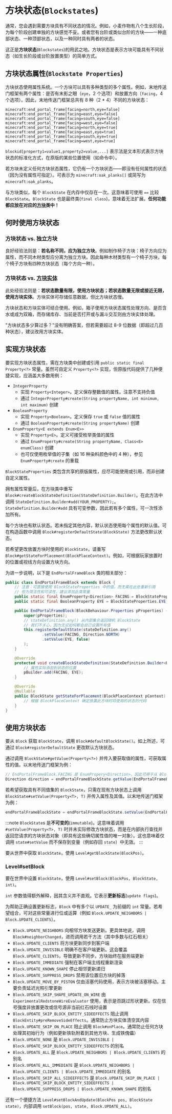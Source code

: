# **方块状态**(`Blockstates`)

通常，您会遇到需要方块具有不同状态的情况。例如，小麦作物有八个生长阶段，为每个阶段创建单独的方块感觉不妥。或者您有台阶或类似台阶的方块——一种底部状态、一种顶部状态，以及一种同时具有两者的状态。

这正是**方块状态**(`Blockstates`)的用武之地。方块状态是表示方块可能具有不同状态（如生长阶段或台阶放置类型）的简单方式。

## **方块状态属性**(`Blockstate Properties`)

方块状态使用属性系统。一个方块可以具有多种类型的多个属性。例如，末地传送门框架有两个属性：是否有末影之眼（`eye`，2 个选项）和放置方向（`facing`，4 个选项）。因此，末地传送门框架总共有 8 种（2 * 4）不同的方块状态：

```
minecraft:end_portal_frame[facing=north,eye=false]
minecraft:end_portal_frame[facing=east,eye=false]
minecraft:end_portal_frame[facing=south,eye=false]
minecraft:end_portal_frame[facing=west,eye=false]
minecraft:end_portal_frame[facing=north,eye=true]
minecraft:end_portal_frame[facing=east,eye=true]
minecraft:end_portal_frame[facing=south,eye=true]
minecraft:end_portal_frame[facing=west,eye=true]
```

`blockid[property1=value1,property2=value,...]` 表示法是文本形式表示方块状态的标准化方式，在原版的某些位置使用（如命令中）。

若方块未定义任何方块状态属性，它仍有一个方块状态——即没有任何属性的状态（因为没有属性可指定）。可表示为 `minecraft:oak_planks[]` 或简写为 `minecraft:oak_planks`。

与方块类似，每个 `BlockState` 在内存中仅存在一次。这意味着可使用 `==` 比较 `BlockState`。`BlockState` 也是最终类(`final class`)，意味着无法扩展。**任何功能都应放在对应的[方块][block]类中！**

## 何时使用方块状态

### **方块状态 vs. 独立方块**

良好经验法则是：**若名称不同，应为独立方块**。例如制作椅子方块：椅子方向应为属性，而不同木材类型应分离为独立方块。因此每种木材类型有一个椅子方块，每个椅子方块有四种方块状态（每个方向一种）。

### **方块状态 vs. [方块实体][blockentity]**

此处经验法则是：**若状态数量有限，使用方块状态；若状态数量无限或接近无限，使用方块实体**。方块实体可存储任意数据，但比方块状态慢。

方块状态和方块实体可结合使用。例如，箱子使用方块状态属性处理方向、是否含水或成为双箱，而存储库存、当前是否打开或与漏斗交互则由方块实体处理。

"方块状态多少算过多？"没有明确答案，但若需要超过 8-9 位数据（即超过几百种状态），建议改用方块实体。

## 实现方块状态

要实现方块状态属性，需在方块类中创建或引用 `public static final Property<?>` 常量。虽然可自定义 `Property<?>` 实现，但原版代码提供了几种便捷实现，应涵盖大多数用例：

- `IntegerProperty`
    - 实现 `Property<Integer>`。定义保存整数值的属性。注意不支持负值
    - 通过 `IntegerProperty#create(String propertyName, int minimum, int maximum)` 创建
- `BooleanProperty`
    - 实现 `Property<Boolean>`。定义保存 `true` 或 `false` 值的属性
    - 通过 `BooleanProperty#create(String propertyName)` 创建
- `EnumProperty<E extends Enum<E>>`
    - 实现 `Property<E>`。定义可接受枚举类值的属性
    - 通过 `EnumProperty#create(String propertyName, Class<E> enumClass)` 创建
    - 也可仅使用枚举值的子集（如 16 种染料颜色中的 4 种），参见 `EnumProperty#create` 的重载

`BlockStateProperties` 类包含共享的原版属性，应尽可能使用或引用，而非创建自定义属性。

拥有属性常量后，在方块类中重写 `Block#createBlockStateDefinition(StateDefinition.Builder)`。在此方法中调用 `StateDefinition.Builder#add(YOUR_PROPERTY);`。`StateDefinition.Builder#add` 具有可变参数，因此若有多个属性，可一次性添加所有。

每个方块也有默认状态。若未指定其他内容，默认状态使用每个属性的默认值。可在构造函数中调用 `Block#registerDefaultState(BlockState)` 方法更改默认状态。

若希望更改放置方块时使用的 `BlockState`，请重写 `Block#getStateForPlacement(BlockPlaceContext)`。例如，可根据玩家放置时的位置或视线方向设置方块方向。

为进一步说明，以下是 `EndPortalFrameBlock` 类的相关部分：

```java
public class EndPortalFrameBlock extends Block {
    // 注意：可直接使用 BlockStateProperties 中的值，而无需在此处重新引用
    // 但为简洁性和可读性，建议添加此类常量
    public static final EnumProperty<Direction> FACING = BlockStateProperties.FACING;
    public static final BooleanProperty EYE = BlockStateProperties.EYE;

    public EndPortalFrameBlock(BlockBehaviour.Properties pProperties) {
        super(pProperties);
        // stateDefinition.any() 从内部集合返回随机 BlockState
        // 我们不关心，因为无论如何都会自己设置所有值
        this.registerDefaultState(stateDefinition.any()
                .setValue(FACING, Direction.NORTH)
                .setValue(EYE, false)
        );
    }

    @Override
    protected void createBlockStateDefinition(StateDefinition.Builder<Block, BlockState> pBuilder) {
        // 属性实际添加到状态的位置
        pBuilder.add(FACING, EYE);
    }

    @Override
    @Nullable
    public BlockState getStateForPlacement(BlockPlaceContext pContext) {
        // 根据 BlockPlaceContext 确定放置此方块时将使用的状态的代码
    }
}
```

## 使用方块状态

要从 `Block` 获取 `BlockState`，调用 `Block#defaultBlockState()`。如上所述，可通过 `Block#registerDefaultState` 更改默认方块状态。

通过调用 `BlockState#getValue(Property<?>)` 并传入要获取值的属性，可获取属性的值。以末地传送门框架为例：

```java
// EndPortalFrameBlock.FACING 是 EnumPropery<Direction>，因此可用于从 BlockState 获取 Direction
Direction direction = endPortalFrameBlockState.getValue(EndPortalFrameBlock.FACING);
```

若希望获取具有不同值集的 `BlockState`，只需在现有方块状态上调用 `BlockState#setValue(Property<T>, T)` 并传入属性及其值。以末地传送门框架为例：

```java
endPortalFrameBlockState = endPortalFrameBlockState.setValue(EndPortalFrameBlock.FACING, Direction.SOUTH);
```

:::note
`BlockState`s 是**不可变的**(`immutable`)。这意味着调用 `#setValue(Property<T>, T)` 时并未实际修改方块状态，而是在内部执行查找并返回您请求的方块状态对象（即具有这些确切属性值的唯一对象）。这也意味着仅调用 `state#setValue` 而不保存到变量（例如存回 `state`）中无效。
:::

要从世界中获取 `BlockState`，使用 `Level#getBlockState(BlockPos)`。

### **Level#setBlock**

要在世界中设置 `BlockState`，使用 `Level#setBlock(BlockPos, BlockState, int)`。

`int` 参数值得额外解释，因其含义并不直观。它表示**更新标志**(`update flags`)。

为帮助正确设置更新标志，`Block` 中有多个以 `UPDATE_` 为前缀的 `int` 常量。若希望组合，可对这些常量进行位或运算（例如 `Block.UPDATE_NEIGHBORS | Block.UPDATE_CLIENTS`）。

- `Block.UPDATE_NEIGHBORS` 向相邻方块发送更新。更具体地说，调用 `Block#neighborChanged`，进而调用若干方法（其中多数与红石相关）
- `Block.UPDATE_CLIENTS` 将方块更新同步到客户端
- `Block.UPDATE_INVISIBLE` 明确不在客户端更新。这会覆盖 `Block.UPDATE_CLIENTS`，导致更新不同步。方块始终在服务端更新
- `Block.UPDATE_IMMEDIATE` 强制在客户端主线程重新渲染
- `Block.UPDATE_KNOWN_SHAPE` 停止相邻更新递归
- `Block.UPDATE_SUPPRESS_DROPS` 禁用该位置旧方块的掉落
- `Block.UPDATE_MOVE_BY_PISTON` 仅由活塞代码使用，表示方块被活塞移动。主要负责延迟光照引擎更新
- `Block.UPDATE_SKIP_SHAPE_UPDATE_ON_WIRE` 由 `ExperimentalRedstoneWireEvaluator` 使用，表示是否跳过形状更新。仅在信号强度非放置更改或信号源非当前红石线时设置
- `Block.UPDATE_SKIP_BLOCK_ENTITY_SIDEEFFECTS` 阻止调用 `BlockEntity#preRemoveSideEffects`。通常防止方块实体清空其内容
- `Block.UPDATE_SKIP_ON_PLACE` 阻止调用 `Block#onPlace`。通常防止任何方块处理其初始行为（例如更新铁轨附着到其他方块、生成铁傀儡）
- `Block.UPDATE_NONE` 是 `Block.UPDATE_INVISIBLE | Block.UPDATE_SKIP_BLOCK_ENTITY_SIDEEFFECTS` 的别名
- `Block.UPDATE_ALL` 是 `Block.UPDATE_NEIGHBORS | Block.UPDATE_CLIENTS` 的别名
- `Block.UPDATE_ALL_IMMEDIATE` 是 `Block.UPDATE_NEIGHBORS | Block.UPDATE_CLIENTS | Block.UPDATE_IMMEDIATE` 的别名
- `Block.UPDATE_SKIP_ALL_SIDEEFFECTS` 是 `Block.UPDATE_SKIP_ON_PLACE | Block.UPDATE_SKIP_BLOCK_ENTITY_SIDEEFFECTS | Block.UPDATE_SUPPRESS_DROPS | Block.UPDATE_KNOWN_SHAPE` 的别名

还有一个便捷方法 `Level#setBlockAndUpdate(BlockPos pos, BlockState state)`，内部调用 `setBlock(pos, state, Block.UPDATE_ALL)`。

[block]: index.md
[blockentity]: ../blockentities/index.md